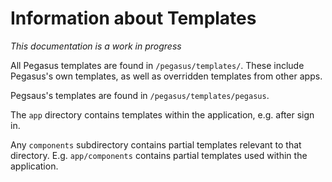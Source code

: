 # Information about Templates

*This documentation is a work in progress*

All Pegasus templates are found in `/pegasus/templates/`.
These include Pegasus's own templates, as well as overridden templates from other apps.

Pegsaus's templates are found in `/pegasus/templates/pegasus`.

The `app` directory contains templates within the application, e.g. after sign in.

Any `components` subdirectory contains partial templates relevant to that directory.
E.g. `app/components` contains partial templates used within the application.

